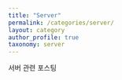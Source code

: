 ```yaml
---
title: "Server"
permalink: /categories/server/
layout: category
author_profile: true
taxonomy: server
---
```


서버 관련 포스팅